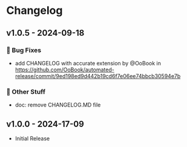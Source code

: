 # Changelog

## v1.0.5 - 2024-09-18

### :wrench: Bug Fixes

- add CHANGELOG with accurate extension by @OoBook in https://github.com/OoBook/automated-release/commit/9ed198ed9d442b19cd6f7e06ee74bbcb30594e7b

### :beers: Other Stuff

- doc: remove CHANGELOG.MD file

## v1.0.0 - 2024-17-09

- Initial Release
